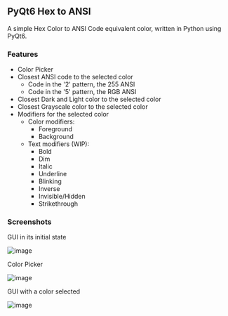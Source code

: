 ## PyQt6 Hex to ANSI

A simple Hex Color to ANSI Code equivalent color, written in Python using PyQt6.

### Features

- Color Picker
- Closest ANSI code to the selected color
  - Code in the '2' pattern, the 255 ANSI
  - Code in the '5' pattern, the RGB ANSI
- Closest Dark and Light color to the selected color
- Closest Grayscale color to the selected color
- Modifiers for the selected color
  - Color modifiers:
    - Foreground
    - Background
  - Text modifiers (WIP):
    - Bold
    - Dim
    - Italic
    - Underline
    - Blinking
    - Inverse
    - Invisible/Hidden
    - Strikethrough

### Screenshots

GUI in its initial state

![image](https://github.com/user-attachments/assets/5a06f9d3-8d70-4ee4-ba37-1ae4fc7ee4f7)

Color Picker

![image](https://github.com/user-attachments/assets/146b9839-6f00-4ca1-9275-481b4cdfbd61)

GUI with a color selected

![image](https://github.com/user-attachments/assets/86c36416-e416-469e-a86c-a7c0f771499d)

